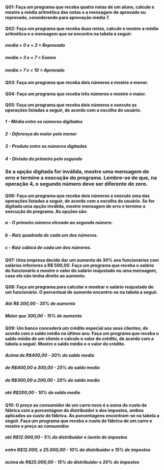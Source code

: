 #### Q01: Faça um programa que receba quatro notas de um aluno, calcule e mostre a média aritmética das notas e a mensagem de aprovado ou reprovado, considerando para aprovação média 7.
#### Q02: Faça um programa que receba duas notas, calcule e mostre a média aritmética e a mensagem que se encontra na tabela a seguir: 
##### media > 0 e < 3 = Reprovado
##### media > 3 e < 7 = Exame
##### media > 7 e < 10 = Aprovado
#### Q03: Faça um programa que receba dois números e mostre o menor.
#### Q04: Faça um programa que receba três números e mostre o maior.
#### Q05: Faça um programa que receba dois números e execute as operações listadas a seguir, de acordo com a escolha do usuário.
##### 1 - Média entre os números digitados
##### 2 - Diferença do maior pelo menor
##### 3 - Produto entre os números digitados
##### 4 - Divisão do primeiro pelo segundo
### Se a opção digitada for inválida, mostre uma mensagem de erro e termine a execução do programa. Lembre-se de que, na operação 4, o segundo número deve ser diferente de zero.
#### Q06: Faça um programa que receba dois números e execute uma das operações listadas a seguir, de acordo com a escolha do usuário. Se for digitada uma opção inválida, mostre mensagem de erro e termine a execução do programa. As opções são: 
##### a - O primeiro número elevado ao segundo número. 
##### b - Raiz quadrada de cada um dos números. 
##### c - Raiz cúbica de cada um dos números.
#### Q07: Uma empresa decide dar um aumento de 30% aos funcionários com salários inferiores a R$ 500,00. Faça um programa que receba o salário do funcionário e mostre o valor do salário reajustado ou uma mensagem, caso ele não tenha direito ao aumento.
#### Q08: Faça um programa para calcular e mostrar o salário reajustado de um funcionário. O percentual de aumento encontra-se na tabela a seguir.
##### Até R$ 300,00 - 35% de aumento
##### Maior que 300,00 - 15% de aumento
#### Q09: Um banco concederá um crédito especial aos seus clientes, de acordo com o saldo médio no último ano. Faça um programa que receba o saldo médio de um cliente e calcule o valor do crédito, de acordo com a tabela a seguir. Mostre o saldo médio e o valor do crédito.
##### Acima de R$400,00 - 30% do saldo medio
##### de R$400,00 a 300,00 - 25% do saldo medio
##### de R$300,00 a 200,00 - 20% do saldo medio
##### até R$200,00 - 10% do saldo medio
#### Q10:  O preço ao consumidor de um carro novo é a soma do custo de fábrica com a porcentagem do distribuidor e dos impostos, ambos aplicados ao custo de fábrica. As porcentagens encontram-se na tabela a seguir. Faça um programa que receba o custo de fábrica de um carro e mostre o preço ao consumidor.
##### até R$12.000,00 - 5% do distribuidor e isento de impostos
##### entre R$12.000, e 25.000,00 - 10% do distribuidor e 15% de impostos
##### acima de R$25.000,00 - 15% do distribuidor e 20% de impostos

